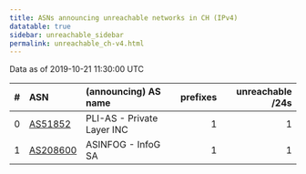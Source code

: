 ```yaml
---
title: ASNs announcing unreachable networks in CH (IPv4)
datatable: true
sidebar: unreachable_sidebar
permalink: unreachable_ch-v4.html
---
```


Data as of 2019-10-21 11:30:00 UTC


<div class="datatable-begin"></div>

|   # | ASN                                      | (announcing) AS name       |   prefixes |   unreachable /24s |
|----:|:-----------------------------------------|:---------------------------|-----------:|-------------------:|
|   0 | [AS51852](unreachable_AS51852-v4.html)   | PLI-AS - Private Layer INC |          1 |                  1 |
|   1 | [AS208600](unreachable_AS208600-v4.html) | ASINFOG - InfoG SA         |          1 |                  1 |

<div class="datatable-end"></div>